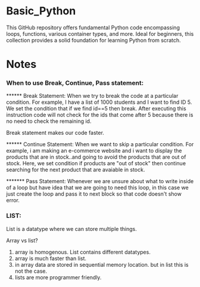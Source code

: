# Basic_Python
This GitHub repository offers fundamental Python code encompassing loops, functions, various container types, and more. Ideal for beginners, this collection provides a solid foundation for learning Python from scratch.

# Notes
### When to use Break, Continue, Pass statement:
****** Break Statement:
When we try to break the code at a particular condition.
For example, I have a list of 1000 students and I want to find ID 5.
We set the condition that if we find id==5 then break. 
After executing this instruction code will not check for the ids that
come after 5 because there is no need to check the remaining id.

Break statement makes our code faster.

****** Continue Statement:
When we want to skip a particular condition.
For example, i am making an e-commerce website and i want to display 
the products that are in stock..and going to avoid the products that
are out of stock. Here, we set condition if products are "out of stock"
then continue searching for the next product that are avaiable in stock.

******* Pass Statement:
Whenever we are unsure about what to write inside of a loop but have idea
that we are going to need this loop, in this case we just create the loop
and pass it to next block so that code doesn't show error.

### LIST:
List is a datatype where we can store multiple things.

Array vs list?
1. array is homogenous. List contains different datatypes.
2. array is much faster than list.
3. in array data are stored in sequential memory location. but in list this is not the case.
4. lists are more programmer friendly.



